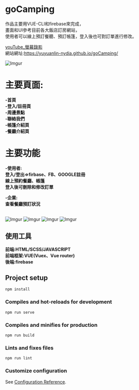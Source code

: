 # goCamping
作品主要用VUE-CLI和firebase來完成，<br>
畫面和UI參考目前各大飯店訂房網站，<br>
使用者可以線上預訂餐聽、預訂帳篷，登入後也可對訂單進行修改。<br>


[youTube_螢幕錄影](https://youtu.be/i6X63HMT-6A)<br>
網站網址:https://yuyuanlin-nydia.github.io/goCamping/


![Imgur](https://imgur.com/iK7VzX9)

# 主要頁面:
**-首頁**<br> 
**-登入/註冊頁**<br> 
**-周邊景點**<br> 
**-聯絡我們**<br> 
**-帳篷介紹頁**<br> 
**-餐廳介紹頁**<br> 


# 主要功能
**-使用者:**<br> 
**登入/登出=>firbase、FB、GOOGLE註冊**<br> 
**線上預約餐廳、帳篷**<br> 
**登入後可刪除和修改訂單**<br>

**-企業:**<br> 
**查看餐廳預訂狀況**<br><br>

![Imgur](https://imgur.com/IRcMiKG)
![Imgur](https://imgur.com/m5hn4jR)
![Imgur](https://imgur.com/mKBTWsL)
![Imgur](https://imgur.com/1NT4GYw)

## 使用工具
**前端:HTML/SCSS/JAVASCRIPT** <br> 
**前端框架:VUE(Vuex、Vue router)** <br> 
**後端:firebase** <br> 

## Project setup
```
npm install
```

### Compiles and hot-reloads for development
```
npm run serve
```

### Compiles and minifies for production
```
npm run build
```

### Lints and fixes files
```
npm run lint
```

### Customize configuration
See [Configuration Reference](https://cli.vuejs.org/config/).
